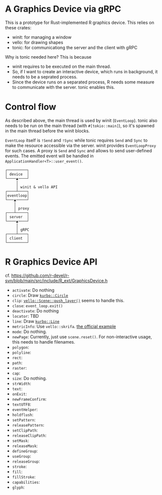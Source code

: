 A Graphics Device via gRPC
==========================

This is a prototype for Rust-implemented R graphics device. This relies on these crates:

* winit: for managing a window
* vello: for drawing shapes
* tonic: for communicationg the server and the client with gRPC

Why is tonic needed here? This is because

* winit requires to be executed on the main thread.
* So, if I want to create an interactive device, which runs in background, it
  needs to be a seprated process.
* Since the device runs on a separated process, R needs some measure to
  communicate with the server. tonic enables this.

# Control flow

As described above, the main thread is used by winit (`EventLoop`). tonic also
needs to be run on the main thread (with `#[tokio::main]`), so it's spawned in
the main thread before the winit blocks.

`EventLoop` itself is `!Send` and `!Sync` while tonic requires `Send` and `Sync`
to make the resource accessible via the server. winit provides `EventLoopProxy`
for such cases. A proxy is `Send` and `Sync` and allows to send user-defined
events. The emitted event will be handled in
`ApplicationHandler<T>::user_event()`.

```
┌─────────┐             
│ device  │             
└────▲────┘             
     │                  
     │ winit & vello API
┌────┴────┐             
│eventloop│             
└───▲─────┘             
    │                   
    │ proxy             
┌───┴─────┐             
│ server  │             
└────▲────┘             
     │                  
     │ gRPC             
┌────┴────┐             
│ client  │             
└─────────┘             
```

# R Graphics Device API

cf. <https://github.com/r-devel/r-svn/blob/main/src/include/R_ext/GraphicsDevice.h>

* `activate`: Do nothing
* `circle`: Draw [`kurbo::Circle`](https://docs.rs/kurbo/latest/kurbo/struct.Circle.html)
* `clip`: [`vello::Scene::push_layer()`](https://docs.rs/vello/latest/vello/struct.Scene.html#method.push_layer) seems to handle this.
* `close`: `event_loop.exit()`
* `deactivate`: Do nothing
* `locator`: TBD
* `line`: Draw [`kurbo::Line`](https://docs.rs/kurbo/latest/kurbo/struct.Line.html)
* `metricInfo`: Use `vello::skrifa`. [the official example](https://github.com/linebender/vello/blob/7647a14838a9bfe86c6f93abe62c8a7c2e6a7115/examples/scenes/src/simple_text.rs#L8)
* `mode`: Do nothing.
* `newPage`: Currently, just use `scene.reset()`. For non-interactive usage, this needs to handle filenames.
* `polygon`: 
* `polyline`:
* `rect`:
* `path`:
* `raster`:
* `cap`:
* `size`: Do nothing.
* `strWidth`:
* `text`:
* `onExit`:
* `newFrameConfirm`:
* `textUTF8`:
* `eventHelper`:
* `holdflush`:
* `setPattern`:
* `releasePattern`:
* `setClipPath`:
* `releaseClipPath`:
* `setMask`:
* `releaseMask`:
* `defineGroup`:
* `useGroup`:
* `releaseGroup`:
* `stroke`:
* `fill`:
* `fillStroke`:
* `capabilities`:
* `glyph`:
